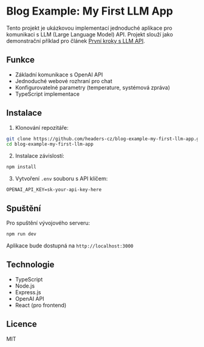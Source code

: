 # Blog Example: My First LLM App

Tento projekt je ukázkovou implementací jednoduché aplikace pro komunikaci s LLM (Large Language Model) API. Projekt slouží jako demonstrační příklad pro článek [První kroky s LLM API](https://blog.headers.cz/blog/2025-04-01-prvni-kroky-s-llm-api).

## Funkce

- Základní komunikace s OpenAI API
- Jednoduché webové rozhraní pro chat
- Konfigurovatelné parametry (temperature, systémová zpráva)
- TypeScript implementace

## Instalace

1. Klonování repozitáře:

```bash
git clone https://github.com/headers-cz/blog-example-my-first-llm-app.git
cd blog-example-my-first-llm-app
```

2. Instalace závislostí:

```bash
npm install
```

3. Vytvoření `.env` souboru s API klíčem:

```
OPENAI_API_KEY=sk-your-api-key-here
```

## Spuštění

Pro spuštění vývojového serveru:

```bash
npm run dev
```

Aplikace bude dostupná na `http://localhost:3000`

## Technologie

- TypeScript
- Node.js
- Express.js
- OpenAI API
- React (pro frontend)

## Licence

MIT
